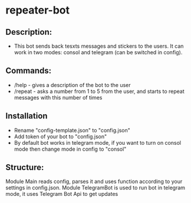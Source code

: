 # repeater-bot

## Description:
* This bot sends back tesxts messages and stickers to the users. It can work in two modes: consol and telegram (can be switched in config).

## Commands:
* /help - gives a description of the bot to the user
* /repeat - asks a number from 1 to 5 from the user, and starts to repeat messages with this number of times

## Installation
* Rename "config-template.json" to "config.json"
* Add token of your bot to "config.json"
* By default bot works in telegram mode, if you want to turn on consol mode then change mode in config to "consol"

## Structure:
Module Main reads config, parses it and uses function according to your settings in config.json. Module TelegramBot is used to run bot in telegram mode, it uses Telegram Bot Api to get updates